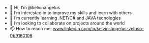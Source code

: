 - 👋 Hi, I’m @kelvinangelus
- 👀 I’m interested in to improve my skills and learn with others
- 🌱 I’m currently learning .NET/C# and JAVA tecnologies
- 💞️ I’m looking to collaborate on projects around the world
- 📫 How to reach me: www.linkedin.com/in/kelvin-ângelus-veloso-0b9160106

<!---
kelvinangelus/kelvinangelus is a ✨ special ✨ repository because its `README.md` (this file) appears on your GitHub profile.
You can click the Preview link to take a look at your changes.
--->
